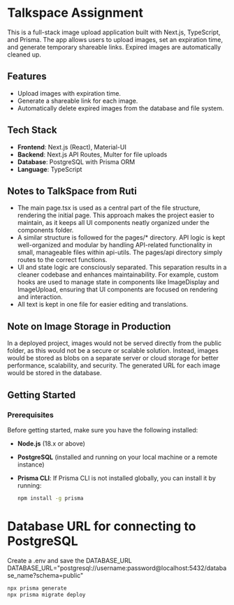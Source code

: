 # Talkspace Assignment

This is a full-stack image upload application built with Next.js, TypeScript, and Prisma. The app allows users to upload images, set an expiration time, and generate temporary shareable links. Expired images are automatically cleaned up.

## Features

- Upload images with expiration time.
- Generate a shareable link for each image.
- Automatically delete expired images from the database and file system.

## Tech Stack

- **Frontend**: Next.js (React), Material-UI
- **Backend**: Next.js API Routes, Multer for file uploads
- **Database**: PostgreSQL with Prisma ORM
- **Language**: TypeScript

## Notes to TalkSpace from Ruti

- The main page.tsx is used as a central part of the file structure, rendering the initial page. This approach makes the project easier to maintain, as it keeps all UI components neatly organized under the components folder.
- A similar structure is followed for the pages/\* directory. API logic is kept well-organized and modular by handling API-related functionality in small, manageable files within api-utils. The pages/api directory simply routes to the correct functions.
- UI and state logic are consciously separated. This separation results in a cleaner codebase and enhances maintainability. For example, custom hooks are used to manage state in components like ImageDisplay and ImageUpload, ensuring that UI components are focused on rendering and interaction.
- All text is kept in one file for easier editing and translations.

## Note on Image Storage in Production

In a deployed project, images would not be served directly from the public folder, as this would not be a secure or scalable solution. Instead, images would be stored as blobs on a separate server or cloud storage for better performance, scalability, and security. The generated URL for each image would be stored in the database.

## Getting Started

### Prerequisites

Before getting started, make sure you have the following installed:

- **Node.js** (18.x or above)
- **PostgreSQL** (installed and running on your local machine or a remote instance)
- **Prisma CLI**: If Prisma CLI is not installed globally, you can install it by running:

  ```bash
  npm install -g prisma
  ```

# Database URL for connecting to PostgreSQL

Create a .env and save the DATABASE_URL
DATABASE_URL="postgresql://username:password@localhost:5432/database_name?schema=public"

```bash
npx prisma generate
npx prisma migrate deploy
```
